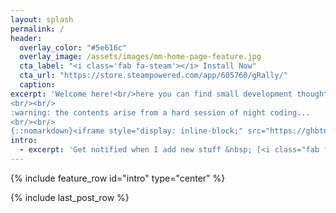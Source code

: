 ```yaml
---
layout: splash
permalink: /
header:
  overlay_color: "#5e616c"
  overlay_image: /assets/images/mm-home-page-feature.jpg
  cta_label: "<i class='fab fa-steam'></i> Install Now"
  cta_url: "https://store.steampowered.com/app/605760/gRally/"
  caption:
excerpt: 'Welcome here!<br/>here you can find small development thoughts and anticipations on what will contain the next builds.
<br/><br/>
:warning: the contents arise from a hard session of night coding...
<br/><br/>
{::nomarkdown}<iframe style="display: inline-block;" src="https://ghbtns.com/github-btn.html?user=grally&repo=dev&type=star&count=true&size=large" frameborder="0" scrolling="0" width="160px" height="30px"></iframe> <iframe style="display: inline-block;" src="https://ghbtns.com/github-btn.html?user=grally&type=follow&count=true&size=large" frameborder="0" scrolling="0" width="158px" height="30px"></iframe>{:/nomarkdown}'
intro:
  - excerpt: 'Get notified when I add new stuff &nbsp; [<i class="fab fa-twitter"></i> @gRallySim](https://twitter.com/grallysim){: .btn .btn--twitter}'
---
```


{% include feature_row id="intro" type="center" %}

{% include last_post_row %}
